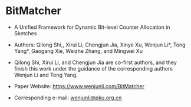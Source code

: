 # BitMatcher

* A Unified Framework for Dynamic Bit-level Counter Allocation in Sketches 

* Authors: Qilong Shi,, Xirui Li, Chengjun Jia, Xinye Xu, Wenjun Li*, Tong Yang*, Gaogang Xie, Weizhe Zhang, and Mingwei Xu
* Qilong Shi, Xirui Li, and Chengjun Jia are co-first authors, and they finish this work under the guidance of the corresponding authors Wenjun Li and Tong Yang.
     
* Paper Website: https://www.wenjunli.com/BitMatcher
  
* Corresponding e-mail: wenjunli@pku.org.cn
